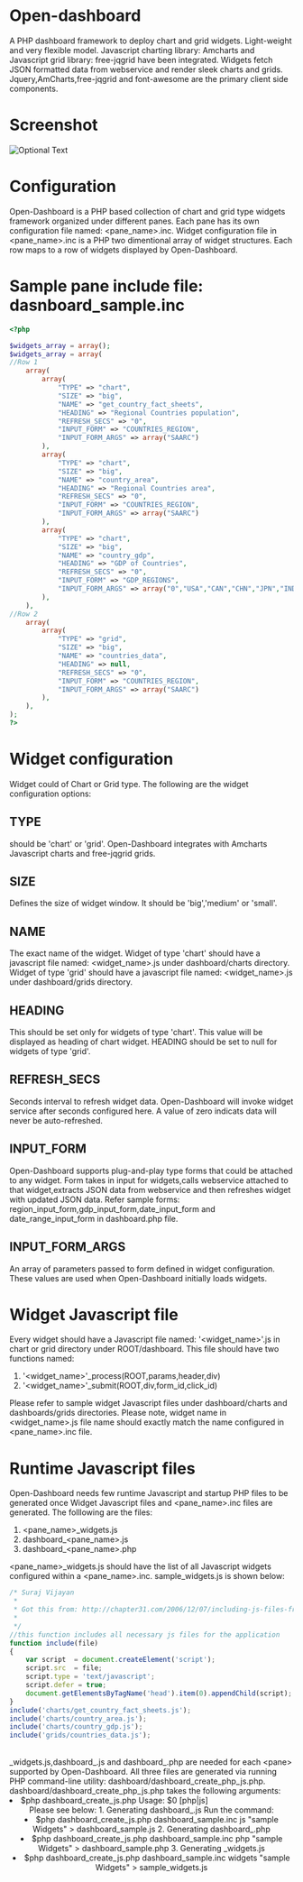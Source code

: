 # Open-dashboard
A PHP dashboard framework to deploy chart and grid widgets. Light-weight and very flexible model. Javascript charting library: Amcharts and Javascript grid library: free-jqgrid have been integrated. Widgets fetch JSON formatted data from webservice and render sleek charts and grids. Jquery,AmCharts,free-jqgrid and font-awesome are the primary client side components.
# Screenshot
![Optional Text](../master/docs/image1.png)
# Configuration
Open-Dashboard is a PHP based collection of chart and grid type widgets framework organized under different panes. Each pane has its own configuration file named: <pane_name>.inc. Widget configuration file in <pane_name>.inc is a PHP two dimentional array of widget structures. Each row maps to a row of widgets displayed by Open-Dashboard.
# Sample pane include file: dasnboard_sample.inc
```php
<?php

$widgets_array = array();
$widgets_array = array(
//Row 1
    array(
        array(
            "TYPE" => "chart",
            "SIZE" => "big",
            "NAME" => "get_country_fact_sheets",
            "HEADING" => "Regional Countries population",
            "REFRESH_SECS" => "0",
            "INPUT_FORM" => "COUNTRIES_REGION",
            "INPUT_FORM_ARGS" => array("SAARC")
        ),
        array(
            "TYPE" => "chart",
            "SIZE" => "big",
            "NAME" => "country_area",
            "HEADING" => "Regional Countries area",
            "REFRESH_SECS" => "0",
            "INPUT_FORM" => "COUNTRIES_REGION",
            "INPUT_FORM_ARGS" => array("SAARC")
        ),
        array(
            "TYPE" => "chart",
            "SIZE" => "big",
            "NAME" => "country_gdp",
            "HEADING" => "GDP of Countries",
            "REFRESH_SECS" => "0",
            "INPUT_FORM" => "GDP_REGIONS",
            "INPUT_FORM_ARGS" => array("0","USA","CAN","CHN","JPN","IND","GBR","DEU")
        ),
    ),
//Row 2
    array(
        array(
            "TYPE" => "grid",
            "SIZE" => "big",
            "NAME" => "countries_data",
            "HEADING" => null,
            "REFRESH_SECS" => "0",
            "INPUT_FORM" => "COUNTRIES_REGION",
            "INPUT_FORM_ARGS" => array("SAARC")
        ),
    ),
);
?>
```
# Widget configuration

Widget could of Chart or Grid type. The following are the widget configuration options:
## TYPE
should be 'chart' or 'grid'. Open-Dashboard integrates with Amcharts Javascript charts and free-jqgrid grids.
## SIZE
Defines the size of widget window. It should be 'big','medium' or 'small'.
## NAME
The exact name of the widget. Widget of type 'chart' should have a javascript file named: <widget_name>.js under dashboard/charts directory. Widget of type 'grid' should have a javascript file named: <widget_name>.js under dashboard/grids directory.
## HEADING
This should be set only for  widgets of type 'chart'. This value will be displayed as heading of chart widget. HEADING should be set to null for widgets of type 'grid'.
## REFRESH_SECS
Seconds interval to refresh widget data. Open-Dashboard will invoke widget service after seconds configured here. A value of zero indicats data will never be auto-refreshed.
## INPUT_FORM
Open-Dashboard supports plug-and-play type forms that could be attached to any widget. Form takes in input for widgets,calls webservice attached to that widget,extracts JSON data from webservice and then refreshes widget with updated JSON data. Refer sample forms: region_input_form,gdp_input_form,date_input_form and date_range_input_form in dashboard.php file.

## INPUT_FORM_ARGS
An array of parameters passed to form defined in widget configuration. These values are used when Open-Dashboard initially loads widgets.

# Widget Javascript file
Every widget should have a Javascript file named: '<widget_name>'.js in chart or grid directory under ROOT/dashboard. This file should have two functions named:
1. '<widget_name>'_process(ROOT,params,header,div)
2. '<widget_name>'_submit(ROOT,div,form_id,click_id)

Please refer to sample widget Javascript files under dashboard/charts and dashboards/grids directories. Please note, widget name in <widget_name>.js file name should exactly match the name configured in <pane_name>.inc file.

# Runtime Javascript files

Open-Dashboard needs few runtime Javascript and startup PHP files to be generated once Widget Javascript files and <pane_name>.inc files are generated. The folllowing are the files:
1. <pane_name>_widgets.js
2. dashboard_<pane_name>.js
3. dashboard_<pane_name>.php

<pane_name>_widgets.js should have the list of all Javascript widgets configured within a <pane_name>.inc. sample_widgets.js is shown below:
```js
/* Suraj Vijayan 
 *
 * Got this from: http://chapter31.com/2006/12/07/including-js-files-from-within-js-files/
 *
 */
//this function includes all necessary js files for the application
function include(file)
{
	var script  = document.createElement('script');
	script.src  = file;
	script.type = 'text/javascript';
	script.defer = true;
	document.getElementsByTagName('head').item(0).appendChild(script);
}
include('charts/get_country_fact_sheets.js');
include('charts/country_area.js');
include('charts/country_gdp.js');
include('grids/countries_data.js');
```
<br>
<pane_name>_widgets.js,dashboard_<pane_name>.js and dashboard_<pane_name>.php are needed for each &lt;pane&gt; supported by Open-Dashboard. All three files are generated via running PHP command-line utility: dashboard/dashboard_create_php_js.php. dashboard/dashboard_create_php_js.php takes the following arguments:
<li>$php dashboard_create_js.php 
Usage: $0 <dashboard_xx.inc> [php|js] <header>
Please see below:
1. Generating dashboard_<pane>.js
	Run the command:
<li>$php dashboard_create_js.php dashboard_sample.inc js "sample Widgets" > dashboard_sample.js
2. Generating dashboard_<pane>.php
<li>$php dashboard_create_js.php dashboard_sample.inc php "sample Widgets" > dashboard_sample.php
3. Generating <pane_name>_widgets.js
<li>$php dashboard_create_js.php dashboard_sample.inc widgets "sample Widgets" > sample_widgets.js

